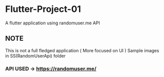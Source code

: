 # Flutter-Project-01
A flutter application using randomuser.me API 

## NOTE 
This is not a full fledged application ( More focused on UI )
Sample images in SS(RandomUserApi) folder

### API USED -> https://randomuser.me/
